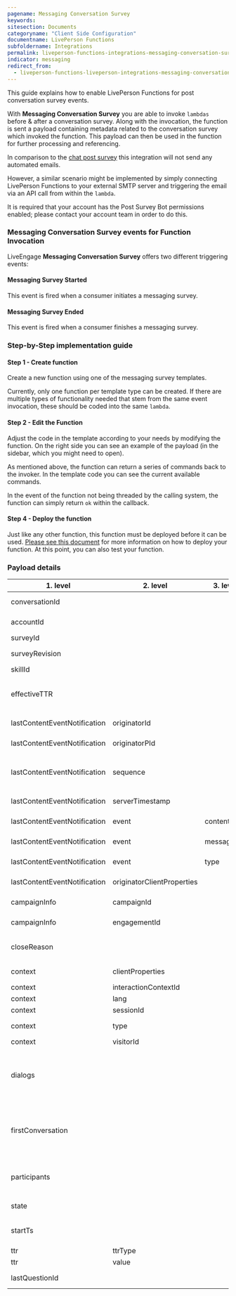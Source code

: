 ```yaml
---
pagename: Messaging Conversation Survey
keywords:
sitesection: Documents
categoryname: "Client Side Configuration"
documentname: LivePerson Functions
subfoldername: Integrations
permalink: liveperson-functions-integrations-messaging-conversation-survey.html
indicator: messaging
redirect_from:
  - liveperson-functions-liveperson-integrations-messaging-conversation-survey.html
---
```


This guide explains how to enable LivePerson Functions for post conversation survey events.

With **Messaging Conversation Survey** you are able to invoke `lambdas` before & after a conversation survey. Along with the invocation, the function is sent a payload containing metadata related to the conversation survey which invoked the function. This payload can then be used in the function for further processing and referencing.

In comparison to the [chat post survey](function-as-a-service-use-cases-post-chat-survey-transcripts.html) this integration will not send any automated emails.

However, a similar scenario might be implemented by simply connecting LivePerson Functions to your external SMTP server and triggering the email via an API call from within the `lambda`.

<div class="important"> It is required that your account has the Post Survey Bot permissions enabled; please contact your account team in order to do this.</div>


### Messaging Conversation Survey events for Function Invocation

LiveEngage **Messaging Conversation Survey** offers two different triggering events:

#### Messaging Survey Started

This event is fired when a consumer initiates a messaging survey.

#### Messaging Survey Ended

This event is fired when a consumer finishes a messaging survey.

### Step-by-Step implementation guide

#### Step 1 - Create function

Create a new function using one of the messaging survey templates.

Currently, only one function per template type can be created. If there are multiple types of functionality needed that stem from the same event invocation, these should be coded into the same `lambda`.

#### Step 2 - Edit the Function

Adjust the code in the template according to your needs by modifying the function. On the right side you can see an example of the payload (in the sidebar, which you might need to open).

As mentioned above, the function can return a series of commands back to the invoker. In the template code you can see the current available commands.

In the event of the function not being threaded by the calling system, the function can simply return `ok` within the callback.

#### Step 4 - Deploy the function

Just like any other function, this function must be deployed before it can be used. [Please see this document](function-as-a-service-deploying-functions.html) for more information on how to deploy your function. At this point, you can also test your function.

### Payload details

<table>
<thead><tr><th>1. level</th><th>2. level</th><th>3. level</th><th>description</th><th>type</th><th>example</th></tr></thead><tbody>
 <tr><td>conversationId</td><td>&nbsp;</td><td>&nbsp;</td><td>ID of conversation</td><td>STRING</td><td>c840e51e-5f65-4ad4-8d34-5c82b99a2200</td></tr>
 <tr><td>accountId</td><td>&nbsp;</td><td>&nbsp;</td><td>ID of account</td><td>STRING</td><td>12345678</td></tr>
 <tr><td>surveyId</td><td>&nbsp;</td><td>&nbsp;</td><td>ID of survey</td><td>NUMBER</td><td>3387141511</td></tr>
 <tr><td>surveyRevision</td><td>&nbsp;</td><td>&nbsp;</td><td>Revision of survey</td><td>NUMBER</td><td>2</td></tr>
 <tr><td>skillId</td><td>&nbsp;</td><td>&nbsp;</td><td>ID of skill</td><td>STRING</td><td>563267</td></tr>
 <tr><td>effectiveTTR</td><td>&nbsp;</td><td>&nbsp;</td><td>timestamp when agent should be available</td><td>NUMBER</td><td>1528464044687</td></tr>
 <tr><td>lastContentEventNotification</td><td>originatorId</td><td>&nbsp;</td><td>ID of originator</td><td>NUMBER</td><td>37607275.23</td></tr>
 <tr><td>lastContentEventNotification</td><td>originatorPId</td><td>&nbsp;</td><td>Pid of originator</td><td>STRING</td><td>f39fbc5f-da77-5417-8bc7-7584efdd1a5e</td></tr>
 <tr><td>lastContentEventNotification</td><td>sequence</td><td>&nbsp;</td><td>sequence of conversation (starting by 0)</td><td>NUMBER</td><td>1</td></tr>
 <tr><td>lastContentEventNotification</td><td>serverTimestamp</td><td>&nbsp;</td><td>timestamp of the server</td><td>NUMBER</td><td>1528463781807</td></tr>
 <tr><td>lastContentEventNotification</td><td>event</td><td>contentType</td><td>contenttype of last event</td><td>STRING</td><td>text/plain</td></tr>
 <tr><td>lastContentEventNotification</td><td>event</td><td>message</td><td>message of last event</td><td>STRING</td><td>Thank you for messaging us. Our contact center is currently closed. An agent should reply within 11 hours and 40 minutes.</td></tr>
 <tr><td>lastContentEventNotification</td><td>event</td><td>type</td><td>type of last event</td><td>STRING</td><td>ContentEvent</td></tr>
 <tr><td>lastContentEventNotification</td><td>originatorClientProperties</td><td>&nbsp;</td><td>Information about client</td><td>OBJECT</td><td>{"type":".ClientProperties","appId":"webAsync","ipAddress":"127.0.0.1","deviceFamily":"DESKTOP","os":"OSX","osVersion":"10.14.3","integration":"WEB_SDK","integrationVersion":"3.0.25","browser":"CHROME","browserVersion":"72.0.3626.119","features":["PHOTO_SHARING","CO_BROWSE","QUICK_REPLIES","AUTO_MESSAGES","MULTI_DIALOG","RICH_CONTENT"]},</td></tr>
 <tr><td>campaignInfo</td><td>campaignId</td><td>&nbsp;</td><td>ID of campaign</td><td>NUMBER</td><td>2451931211</td></tr>
 <tr><td>campaignInfo</td><td>engagementId</td><td>&nbsp;</td><td>ID of engagement</td><td>NUMBER</td><td>2451931311</td></tr>
 <tr><td>closeReason</td><td>&nbsp;</td><td>&nbsp;</td><td>close reason of conversation</td><td>STRING</td><td>CONSUMER</td></tr>
 <tr><td>context</td><td>clientProperties</td><td>&nbsp;</td><td>Information about client</td><td>OBJECT</td><td>{"type":".ClientProperties","appId":"webAsync","ipAddress":"127.0.0.1","deviceFamily":"DESKTOP","os":"OSX","osVersion":"10.14.3","integration":"WEB_SDK","integrationVersion":"3.0.25","browser":"CHROME","browserVersion":"72.0.3626.119","features":["PHOTO_SHARING","CO_BROWSE","QUICK_REPLIES","AUTO_MESSAGES","MULTI_DIALOG","RICH_CONTENT"]}</td></tr>
 <tr><td>context</td><td>interactionContextId</td><td>&nbsp;</td><td>ID of context</td><td>STRING</td><td>5</td></tr>
 <tr><td>context</td><td>lang</td><td>&nbsp;</td><td>language</td><td>STRING</td><td>en-US</td></tr>
 <tr><td>context</td><td>sessionId</td><td>&nbsp;</td><td>ID of session</td><td>STRING</td><td>iGY4vsiETB-Zsyi7IGlIk1</td></tr>
 <tr><td>context</td><td>type</td><td>&nbsp;</td><td>type of context</td><td>STRING</td><td>SharkContext</td></tr>
 <tr><td>context</td><td>visitorId</td><td>&nbsp;</td><td>ID of visitor</td><td>STRING</td><td>hjMTk3ZTcwZmFhZjc3NDk2</td></tr>
 <tr><td>dialogs</td><td>&nbsp;</td><td>&nbsp;</td><td>array with information about the dialogs of the conversation</td><td>OBJECT-ARRAY</td><td>[{"dialogId":"efSg0XbnTkmg8OXaSyaz81","participantsDetails":[{"id":"49b673cb7d08168a9f14640346340237054482174d65ff8c70e0f4d0d9bfa911","role":"CONSUMER","state":"ACTIVE"}],"dialogType":"POST_SURVEY","channelType":"MESSAGING","metaData":{"appInstallId":"829d951a-777e-46a3-98db-c06214e3f401"},"state":"OPEN","creationTs":1551702854131,"metaDataLastUpdateTs":1551702854131},{"dialogId":"fb84c76d-0daa-46c7-b02d-eb6130c022c1","participantsDetails":[{"id":"49b673cb7d08168a9f14640346340237054482174d65ff8c70e0f4d0d9bfa911","role":"CONSUMER","state":"ACTIVE"}],"dialogType":"MAIN","channelType":"MESSAGING","state":"CLOSE","creationTs":1551702813391,"endTs":1551702854131,"metaDataLastUpdateTs":1551702854131,"closedBy":"CONSUMER","closedCause":"Closed by consumer"}],</td></tr>
 <tr><td>firstConversation</td><td>&nbsp;</td><td>&nbsp;</td><td>if this is the frist conversation of the consumer ever</td><td>BOOLEAN</td><td>TRUE/FALSE</td></tr>
 <tr><td>participants</td><td>&nbsp;</td><td>&nbsp;</td><td>array of the participants of the current state</td><td>OBJECT-ARRAY</td><td>[{"id": "f9d58c57-c489-45f5-bae4-c5ebd52b3972","role": "ASSIGNED_AGENT"}, {"id": "f9d58c57-c489-45f5-bae4-c5ebd52b3972","role": "AGENT"}]</td></tr>
 <tr><td>state</td><td>&nbsp;</td><td>&nbsp;</td><td>state of the dialog</td><td>STRING</td><td>OPEN</td></tr>
 <tr><td>startTs</td><td>&nbsp;</td><td>&nbsp;</td><td>conversation start time as timestamp</td><td>NUMBER</td><td>1528463744663</td></tr>
 <tr><td>ttr</td><td>ttrType</td><td>&nbsp;</td><td>type of ttr</td><td>STRING</td><td>URGENT</td></tr>
 <tr><td>ttr</td><td>value</td><td>&nbsp;</td><td>value of ttr</td><td>NUMBER</td><td>300</td></tr>
 <tr><td>lastQuestionId</td><td>&nbsp;</td><td>&nbsp;</td><td>ID of last question</td><td>STRING</td><td>2741eea2-e184-4cd4-abbe-e8f6e1d26681</td></tr>
</tbody></table>
